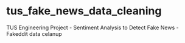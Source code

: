 # tus_fake_news_data_cleaning
 TUS Engineering Project - Sentiment Analysis to Detect Fake News - Fakeddit data celanup

